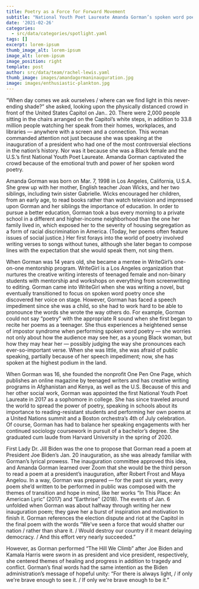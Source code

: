 ```yaml
---
title: Poetry as a Force for Forward Movement
subtitle: "National Youth Poet Laureate Amanda Gorman’s spoken word poem at Joe Biden’s inauguration was the next step in her journey of lyrical activism\_ \_ \_ \_ \_ \_ \_ \_ \_ \_ \_ \_ \_ \_ \_ \_ \_ \_ \_ \_ \_ \_ \_ \_ \_ \_Caption: Amanda Gorman speaks about America’s potential to heal and strengthen itself while pursuing nationwide social justice and trying to end the COVID-19 pandemic, among other crises, at Joe Biden’s Jan. 20 inauguration ceremony. Photo by Patrick Semansky."
date: '2021-02-26'
categories:
  - src/data/categories/spotlight.yaml
tags: []
excerpt: lorem-ipsum
thumb_image_alt: lorem-ipsum
image_alt: lorem-ipsum
image_position: right
template: post
author: src/data/team/rachel-lewis.yaml
thumb_image: images/amandagormaninauguration.jpg
image: images/enthusiastic-plankton.jpg
---
```

“When day comes we ask ourselves / where can we find light in this never-ending shade?” she asked, looking upon the physically distanced crowd in front of the United States Capitol on Jan.. 20. There were 2,000 people sitting in the chairs arranged on the Capitol’s white steps, in addition to 33.8 million people watching her speak from their homes, workplaces, and libraries — anywhere with a screen and a connection. This woman commanded attention not just because she was speaking at the inauguration of a president who had one of the most controversial elections in the nation’s history. Nor was it because she was a Black female and the U.S.’s first National Youth Poet Laureate. Amanda Gorman captivated the crowd because of the emotional truth and power of her spoken word poetry. 

Amanda Gorman was born on Mar. 7, 1998 in Los Angeles, California, U.S.A. She grew up with her mother, English teacher Joan Wicks, and her two siblings, including twin sister Gabrielle. Wicks encouraged her children, from an early age, to read books rather than watch television and impressed upon Gorman and her siblings the importance of education. In order to pursue a better education, Gorman took a bus every morning to a private school in a different and higher-income neighborhood than the one her family lived in, which exposed her to the severity of housing segregation as a form of racial discrimination in America. (Today, her poems often feature issues of social justice.) Her first forays into the world of poetry involved writing verses to songs without tunes, although she later began to compose lines with the expectation that she would speak them, not sing them. 

When Gorman was 14 years old, she became a mentee in WriteGirl’s one-on-one mentorship program. WriteGirl is a Los Angeles organization that nurtures the creative writing interests of teenaged female and non-binary students with mentorship and workshops on everything from screenwriting to editing. Gorman came into WriteGirl when she was writing a novel, but eventually transitioned to focus on spoken word poetry once she discovered her voice on stage. However, Gorman has faced a speech impediment since she was a child, so she had to work hard to be able to pronounce the words she wrote the way others do. For example, Gorman could not say “poetry” with the appropriate R sound when she first began to recite her poems as a teenager. She thus experiences a heightened sense of impostor syndrome when performing spoken word poetry — she worries not only about how the audience may see her, as a young Black woman, but how they may hear her — possibly judging the way she pronounces each ever-so-important verse. When she was little, she was afraid of public speaking, partially because of her speech impediment; now, she has spoken at the highest podium in the land. 

When Gorman was 16, she founded the nonprofit One Pen One Page, which publishes an online magazine by teenaged writers and has creative writing programs in Afghanistan and Kenya, as well as the U.S. Because of this and her other social work, Gorman was appointed the first National Youth Poet Laureate in 2017 as a sophomore in college. She has since traveled around the world to spread the power of poetry, speaking in schools about its importance to reading-resistant students and performing her own poems at a United Nations summit and a Boston orchestra’s 4th of July celebration. Of course, Gorman has had to balance her speaking engagements with her continued sociology coursework in pursuit of a bachelor’s degree. She graduated cum laude from Harvard University in the spring of 2020.

First Lady Dr. Jill Biden was the one to propose that Gorman read a poem at President Joe Biden’s Jan. 20 inauguration, as she was already familiar with Gorman’s lyrical prowess. The inauguration committee approved this idea, and Amanda Gorman learned over Zoom that she would be the third person to read a poem at a president’s inauguration, after Robert Frost and Maya Angelou. In a way, Gorman was prepared — for the past six years, every poem she’d written to be performed in public was composed with the themes of transition and hope in mind, like her works “In This Place: An American Lyric” (2017) and “Earthrise” (2018). The events of Jan. 6 unfolded when Gorman was about halfway through writing her new inauguration poem; they gave her a burst of inspiration and motivation to finish it. Gorman references the election dispute and riot at the Capitol in the final poem with the words “We've seen a force that would shatter our nation / rather than share it. / Would destroy our country if it meant delaying democracy. / And this effort very nearly succeeded.” 

However, as Gorman performed “The Hill We Climb” after Joe Biden and Kamala Harris were sworn in as president and vice president, respectively, she centered themes of healing and progress in addition to tragedy and conflict. Gorman’s final words had the same intention as the Biden administration’s message of hopeful unity: “For there is always light, / if only we're brave enough to see it. / If only we're brave enough to be it.” 
